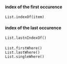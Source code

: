 #### index of the first occurence

    List.indexOf(item)

#### index of the last occurence

    List.lastnIndexOf()

####     

    List.firstWhere()
    List.lastWhere()
    List.singleWhere()

